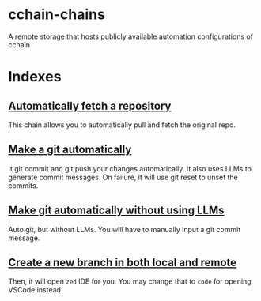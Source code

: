 # cchain-chains
A remote storage that hosts publicly available automation configurations of cchain

# Indexes

## [Automatically fetch a repository](cchain_auto_fetch.json)
This chain allows you to automatically pull and fetch the original repo. 

## [Make a git automatically](cchain_auto_git.json)
It git commit and git push your changes automatically. It also uses LLMs to generate commit messages. On failure, it will use git reset to unset the commits. 

## [Make git automatically without using LLMs](cchain_auto_git_without_llm.json)
Auto git, but without LLMs. You will have to manually input a git commit message. 

## [Create a new branch in both local and remote](cchain_new_branch.json)
Then, it will open `zed` IDE for you. You may change that to `code` for opening VSCode instead. 
